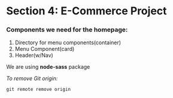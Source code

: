 # Section 4: E-Commerce Project

### Components we need for the homepage:
1. Directory for menu components(container)  
2. Menu Component(card)  
3. Header(w/Nav)

We are using **node-sass** package

*To remove Git origin:*

    git remote remove origin